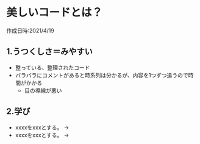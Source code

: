 # 美しいコードとは？
作成日時:2021/4/19

## 1.うつくしさ＝みやすい
* 整っている、整理されたコード
* バラバラにコメントがあると時系列は分かるが、内容を1つずつ追うので時間がかかる
  * 目の導線が悪い

## 2.学び
* xxxxをxxxとする。
→
* xxxxをxxxとする。
→
